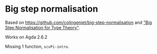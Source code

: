 # Big step normalisation

Based on https://github.com/colingeniet/big-step-normalisation
and ["Big Step Normalisation for Type Theory"](https://drops.dagstuhl.de/opus/volltexte/2020/13068/pdf/LIPIcs-TYPES-2019-4.pdf).

Works on Agda 2.6.2

Missing 1 function, `scvPi-intro`.

